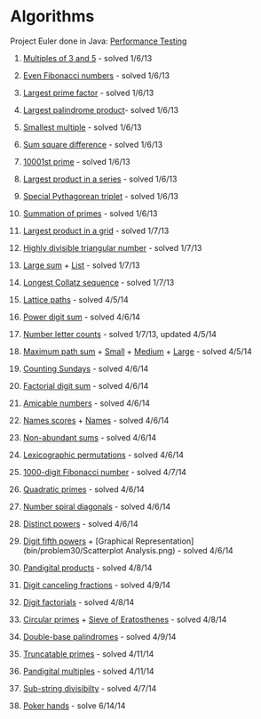 Algorithms
==========

Project Euler done in Java: [Performance Testing](src/PerformanceTest.java)

1. [Multiples of 3 and 5](src/problem01/MultiplesOf.java) - solved 1/6/13

2. [Even Fibonacci numbers](src/problem02/FibonacciSum.java) - solved 1/6/13

3. [Largest prime factor](src/problem03/LargestPrimeFactor.java) - solved 1/6/13

4. [Largest palindrome product](src/problem04/LargestPalindrome.java)- solved 1/6/13

5. [Smallest multiple](src/problem05/SmallestMultiple.java) - solved 1/6/13

6. [Sum square difference](src/problem06/SumSquareDifference.java) - solved 1/6/13

7. [10001st prime](src/problem07/PrimeNumbers.java) - solved 1/6/13

8. [Largest product in a series](src/problem08/PythagoreanTriplet.java) - solved 1/6/13

9. [Special Pythagorean triplet](src/problem09/PythagoreanTriplet.java) - solved 1/6/13

10. [Summation of primes](src/problem07/PrimeNumbers.java) - solved 1/6/13

11. [Largest product in a grid](src/problem11/GridProduct.java) - solved 1/7/13

12. [Highly divisible triangular number](src/problem12/TriangleNumber.java) - solved 1/7/13

13. [Large sum](src/problem13/LargeSum.java) + [List](src/problem13/list.txt) - solved 1/7/13

14. [Longest Collatz sequence](src/problem14/LongestCollatz.java) - solved 1/7/13

15. [Lattice paths](src/problem15/LatticePaths.java) - solved 4/5/14

16. [Power digit sum](src/problem16/PowerDigitSum.java) - solved 4/6/14

17. [Number letter counts](src/problem17/NumberLetterCounts.java) - solved 1/7/13, updated 4/5/14

18. [Maximum path sum](src/problem18/MaximumPathSum.java) + [Small](src/problem18/smallTriangle.txt) + [Medium](src/problem18/triangle.txt) + [Large](src/problem18/bigTriangle.txt) - solved 4/5/14

19. [Counting Sundays](src/problem19/CountingSundays.java) - solved 4/6/14

20. [Factorial digit sum](src/problem20/FactorialDigitSum.java) - solved 4/6/14

21. [Amicable numbers](src/problem21/AmicableNumbers.java) - solved 4/6/14

22. [Names scores](src/problem22/NameScores.java) + [Names](src/problem22/names.txt) - solved 4/6/14

23. [Non-abundant sums](src/problem23/NonAbundantSums.java) - solved 4/6/14

24. [Lexicographic permutations](src/problem24/LexicographicPermutations.java) - solved 4/6/14

25. [1000-digit Fibonacci number](src/problem25/Fibonacci1000.java) - solved 4/7/14

27. [Quadratic primes](src/problem27/QuadraticPrimes.java) - solved 4/6/14

28. [Number spiral diagonals](src/problem28/SpiralDiagonals.java) - solved 4/6/14

29. [Distinct powers](src/problem29/DistinctPowers.java) - solved 4/6/14

30. [Digit fifth powers](src/problem30/DigitFifthPowers.java) + [Graphical Representation](bin/problem30/Scatterplot Analysis.png) - solved 4/6/14

32. [Pandigital products](src/problem32/PandigitalProducts.java) - solved 4/8/14

33. [Digit canceling fractions](src/problem33/DigitCancelingFractions.java) - solved 4/9/14

34. [Digit factorials](src/problem34/DigitFactorials.java) - solved 4/8/14

35. [Circular primes](src/problem35/CircularPrimes.java) + [Sieve of Eratosthenes](src/problem35/SieveEratosthenes.java) - solved 4/8/14

36. [Double-base palindromes](src/problem36/DoubleBasePalindromes.java) - solved 4/9/14

37. [Truncatable primes](src/problem37/TruncatablePrimes/java) - solved 4/11/14

38. [Pandigital multiples](src/problem38/PandigitalMultiples.java) - solved 4/11/14

43. [Sub-string divisibilty](src/problem43/SubstringDivisibility.java) - solved 4/7/14

54. [Poker hands](src/problem54/HandParser.java) - solve 6/14/14
